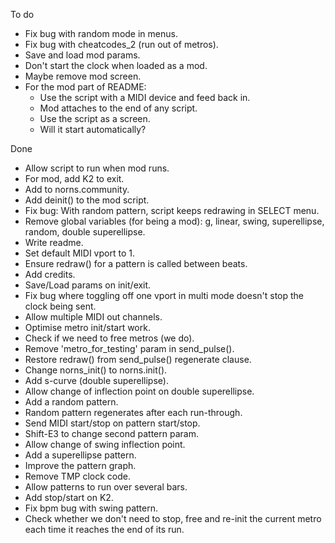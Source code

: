 To do

- Fix bug with random mode in menus.
- Fix bug with cheatcodes_2 (run out of metros).
- Save and load mod params.
- Don't start the clock when loaded as a mod.
- Maybe remove mod screen.
- For the mod part of README:
  - Use the script with a MIDI device and feed back in.
  - Mod attaches to the end of any script.
  - Use the script as a screen.
  - Will it start automatically?


Done

- Allow script to run when mod runs.
- For mod, add K2 to exit.
- Add to norns.community.
- Add deinit() to the mod script.
- Fix bug: With random pattern, script keeps redrawing in SELECT menu.
- Remove global variables (for being a mod):
    g, linear, swing, superellipse, random, double superellipse.
- Write readme.
- Set default MIDI vport to 1.
- Ensure redraw() for a pattern is called between beats.
- Add credits.
- Save/Load params on init/exit.
- Fix bug where toggling off one vport in multi mode doesn't
  stop the clock being sent.
- Allow multiple MIDI out channels.
- Optimise metro init/start work.
- Check if we need to free metros (we do).
- Remove 'metro_for_testing' param in send_pulse().
- Restore redraw() from send_pulse() regenerate clause.
- Change norns_init() to norns.init().
- Add s-curve (double superellipse).
- Allow change of inflection point on double superellipse.
- Add a random pattern.
- Random pattern regenerates after each run-through.
- Send MIDI start/stop on pattern start/stop.
- Shift-E3 to change second pattern param.
- Allow change of swing inflection point.
- Add a superellipse pattern.
- Improve the pattern graph.
- Remove TMP clock code.
- Allow patterns to run over several bars.
- Add stop/start on K2.
- Fix bpm bug with swing pattern.
- Check whether we don't need to stop, free and re-init the current metro
  each time it reaches the end of its run.
